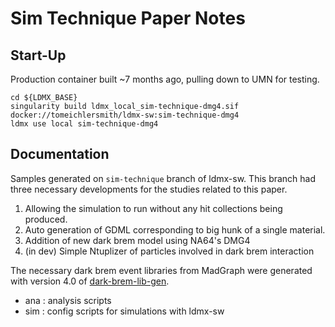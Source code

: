 # Sim Technique Paper Notes

## Start-Up
Production container built ~7 months ago, pulling down to UMN for testing.
```
cd ${LDMX_BASE}
singularity build ldmx_local_sim-technique-dmg4.sif docker://tomeichlersmith/ldmx-sw:sim-technique-dmg4
ldmx use local sim-technique-dmg4
```

## Documentation
Samples generated on `sim-technique` branch of ldmx-sw. 
This branch had three necessary developments for the studies related to this paper.
1. Allowing the simulation to run without any hit collections being produced.
2. Auto generation of GDML corresponding to big hunk of a single material.
3. Addition of new dark brem model using NA64's DMG4
4. (in dev) Simple Ntuplizer of particles involved in dark brem interaction

The necessary dark brem event libraries from MadGraph were generated with version 4.0 of 
[dark-brem-lib-gen](https://github.com/tomeichlersmith/dark-brem-lib-gen).

- ana : analysis scripts
- sim : config scripts for simulations with ldmx-sw

